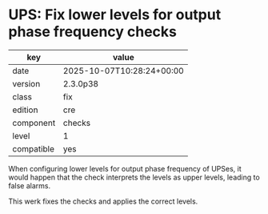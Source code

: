 [//]: # (werk v2)
# UPS: Fix lower levels for output phase frequency checks

key        | value
---------- | ---
date       | 2025-10-07T10:28:24+00:00
version    | 2.3.0p38
class      | fix
edition    | cre
component  | checks
level      | 1
compatible | yes

When configuring lower levels for output phase frequency of UPSes, it would happen that the check interprets the levels as upper levels, leading to false alarms.

This werk fixes the checks and applies the correct levels.

